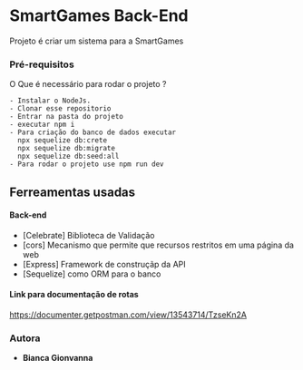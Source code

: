 # SmartGames Back-End

Projeto é criar um sistema para a SmartGames

### Pré-requisitos

O Que é necessário para rodar o projeto ?

```
- Instalar o NodeJs.
- Clonar esse repositorio
- Entrar na pasta do projeto
- executar npm i
- Para criação do banco de dados executar
  npx sequelize db:crete
  npx sequelize db:migrate
  npx sequelize db:seed:all
- Para rodar o projeto use npm run dev
```

## Ferreamentas usadas

#### **Back-end**

- [Celebrate] Biblioteca de Validação
- [cors] Mecanismo que permite que recursos restritos em uma página da web
- [Express] Framework de construçãp da API
- [Sequelize] como ORM para o banco

#### **Link para documentação de rotas**

https://documenter.getpostman.com/view/13543714/TzseKn2A

### Autora

- **Bianca Gionvanna** 
